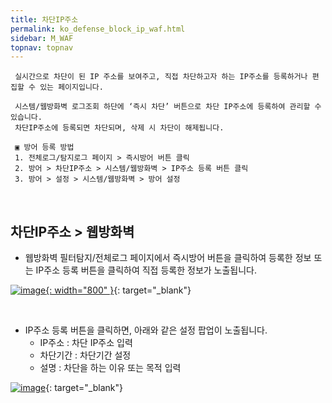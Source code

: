 ```yaml
---
title: 차단IP주소
permalink: ko_defense_block_ip_waf.html
sidebar: M_WAF
topnav: topnav
---
```


     실시간으로 차단이 된 IP 주소를 보여주고, 직접 차단하고자 하는 IP주소를 등록하거나 편집할 수 있는 페이지입니다.

     시스템/웹방화벽 로그조회 하단에 ‘즉시 차단’ 버튼으로 차단 IP주소에 등록하여 관리할 수 있습니다.
     차단IP주소에 등록되면 차단되며, 삭제 시 차단이 해제됩니다.

     ▣ 방어 등록 방법
     1. 전체로그/탐지로그 페이지 > 즉시방어 버튼 클릭
     2. 방어 > 차단IP주소 > 시스템/웹방화벽 > IP주소 등록 버튼 클릭
     3. 방어 > 설정 > 시스템/웹방화벽 > 방어 설정

<br />

## 차단IP주소 > 웹방화벽
- 웹방화벽 필터탐지/전체로그 페이지에서 즉시방어 버튼을 클릭하여 등록한 정보 또는 IP주소 등록 버튼을 클릭하여 직접 등록한 정보가 노출됩니다.

[![image](/docs/images/Manual/waf/defense/ip/1.png){: width="800" }](/docs/images/Manual/waf/defense/ip/1.png){: target="_blank"}
 
<br />

- IP주소 등록 버튼을 클릭하면, 아래와 같은 설정 팝업이 노출됩니다.
   - IP주소 :  차단 IP주소 입력
   - 차단기간 :  차단기간 설정
   - 설명 : 차단을 하는 이유 또는 목적 입력

[![image](/docs/images/Manual/waf/defense/ip/2.png)](/docs/images/Manual/waf/defense/ip/2.png){: target="_blank"}